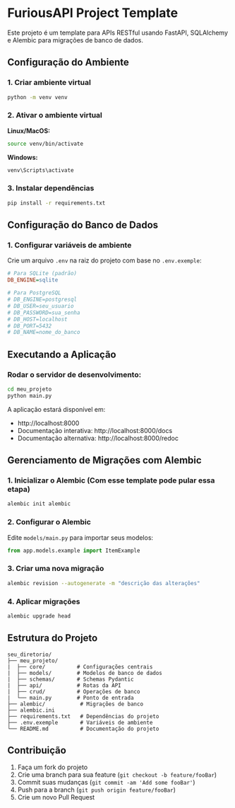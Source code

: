 # FuriousAPI Project Template

Este projeto é um template para APIs RESTful usando FastAPI, SQLAlchemy e Alembic para migrações de banco de dados.

## Configuração do Ambiente

### 1. Criar ambiente virtual

```bash
python -m venv venv
```

### 2. Ativar o ambiente virtual

**Linux/MacOS:**
```bash
source venv/bin/activate
```

**Windows:**
```bash
venv\Scripts\activate
```

### 3. Instalar dependências

```bash
pip install -r requirements.txt
```

## Configuração do Banco de Dados

### 1. Configurar variáveis de ambiente

Crie um arquivo `.env` na raiz do projeto com base no `.env.exemple`:

```ini
# Para SQLite (padrão)
DB_ENGINE=sqlite

# Para PostgreSQL
# DB_ENGINE=postgresql
# DB_USER=seu_usuario
# DB_PASSWORD=sua_senha
# DB_HOST=localhost
# DB_PORT=5432
# DB_NAME=nome_do_banco
```

## Executando a Aplicação

### Rodar o servidor de desenvolvimento:

```bash
cd meu_projeto
python main.py
```

A aplicação estará disponível em:
- http://localhost:8000
- Documentação interativa: http://localhost:8000/docs
- Documentação alternativa: http://localhost:8000/redoc

## Gerenciamento de Migrações com Alembic

### 1. Inicializar o Alembic (Com esse template pode pular essa etapa)

```bash
alembic init alembic
```

### 2. Configurar o Alembic

Edite `models/main.py` para importar seus modelos:

```python
from app.models.example import ItemExample
```

### 3. Criar uma nova migração

```bash
alembic revision --autogenerate -m "descrição das alterações"
```

### 4. Aplicar migrações

```bash
alembic upgrade head
```

## Estrutura do Projeto

```
seu_diretorio/
├── meu_projeto/
|  ├── core/          # Configurações centrais
|  ├── models/        # Modelos de banco de dados
|  ├── schemas/       # Schemas Pydantic
|  ├── api/           # Rotas da API
|  ├── crud/          # Operações de banco
|  └── main.py        # Ponto de entrada
├── alembic/           # Migrações de banco
├── alembic.ini
├── requirements.txt   # Dependências do projeto
├── .env.exemple       # Variáveis de ambiente
└── README.md          # Documentação do projeto
```

## Contribuição

1. Faça um fork do projeto
2. Crie uma branch para sua feature (`git checkout -b feature/fooBar`)
3. Commit suas mudanças (`git commit -am 'Add some fooBar'`)
4. Push para a branch (`git push origin feature/fooBar`)
5. Crie um novo Pull Request